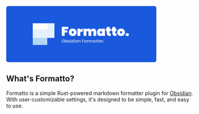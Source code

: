 <img alt="formatto" width="80%" src="./images/banner.png">

## What's Formatto?
Formatto is a simple Rust-powered markdown formatter plugin for [Obsidian](https://obsidian.md). With user-customizable settings, it's designed to be simple, fast, and easy to use.
